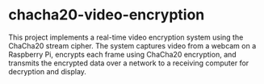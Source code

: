 # chacha20-video-encryption
This project implements a real-time video encryption system using the ChaCha20 stream cipher. The system captures video from a webcam on a Raspberry Pi, encrypts each frame using ChaCha20 encryption, and transmits the encrypted data over a network to a receiving computer for decryption and display.
